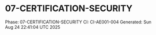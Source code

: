 # 07-CERTIFICATION-SECURITY
Phase: 07-CERTIFICATION-SECURITY
CI: CI-AE001-004
Generated: Sun Aug 24 22:41:04 UTC 2025
